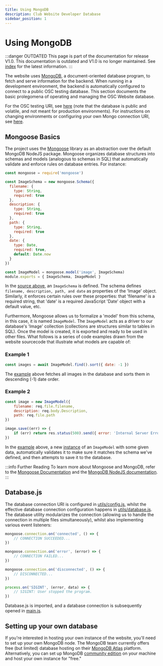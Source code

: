 ```yaml
---
title: Using MongoDB
description: Club Website Developer Database
sidebar_position: 1
---
```


# Using MongoDB

:::danger OUTDATED
This page is part of the documentation for release V1.0. This documentation is outdated and V1.0 is no longer maintained. See [index](/docs/website/) for the latest information.
:::

The website uses [MongoDB](https://www.mongodb.com/), a document-oriented database program, to fetch and serve information for the backend. When running in a development environment, the backend is automatically configured to connect to a public OSC testing database. This section documents the basic prolegomena of operating and managing the OSC Website database.

For the OSC testing URI, see [here](https://github.com/ufosc/Club_Website_2/blob/main/utils/config.js#L3) (note that the database is public and volatile, and not meant for production environments). For instructions on changing environments or configuring your own Mongo connection URI, see [here](/docs/website/Developers/configuration).

## Mongoose Basics

The project uses the [Mongoose](https://mongoosejs.com/) library as an abstraction over the default MongoDB NodeJS package. Mongoose organizes database structures into schemas and models (analogous to schemas in SQL) that automatically validate and enforce rules on database entries. For instance:

```js title="model/images.js"
const mongoose = require('mongoose')

const ImageSchema = new mongoose.Schema({
  filename: {
    type: String,
    required: true
  },
  description: {
    type: String,
    required: true
  },
  path: {
    type: String,
    required: true
  },
  date: {
    type: Date,
    required: true,
    default: Date.now
  }
})

const ImageModel = mongoose.model('image', ImageSchema)
module.exports = { ImageSchema, ImageModel }
```

In the [source above](https://github.com/ufosc/Club_Website_2/blob/main/model/images.js), an `ImageSchema` is defined. The schema defines `filename, description, path, and date` as properties of the 'Image' object. Similarly, it enforces certain rules over these properties: that 'filename' is a required string, that 'date' is a required JavaScript 'Date' object with a default value, etc.

Furthermore, Mongoose allows us to formalize a 'model' from this schema, in this case, it is named `ImageModel`. The `ImageModel` acts as a driver to our database's 'Image' collection (collections are structures similar to tables in SQL). Once the model is created, it is exported and ready to be used in other files. What follows is a series of code examples drawn from the website sourcecode that illustrate what models are capable of:

### Example 1

```js title="routes/images.js:32"
const images = await ImageModel.find().sort({ date: -1 })
```

The [example](https://github.com/ufosc/Club_Website_2/blob/main/routes/images.js#L32) above fetches all images in the database and sorts them in descending (-1) date order.

### Example 2

```js title="routes/images.js:68"
const image = new ImageModel({
	filename: req.file.filename,
	description: req.body.Description,
	path: req.file.path
})

image.save((err) => {
	if (err) return res.status(500).send({ error: 'Internal Server Error' })
})
```

In the [example](https://github.com/ufosc/Club_Website_2/blob/main/routes/images.js#L68C3-L76C5) above, a new <ins>instance</ins> of an `ImageModel` with some given data, automatically validates it to make sure it matches the schema we've defined, and then attempts to save it to the database.

:::info Further Reading
To learn more about Mongoose and MongoDB, refer to the [Mongoose Documentation](https://mongoosejs.com/docs/index.html) and the [MongoDB NodeJS documentation](https://www.mongodb.com/languages/mongodb-with-nodejs).
:::

## Database.js

The database connection URI is configured in [utils/config.js](https://github.com/ufosc/Club_Website_2/blob/main/utils/config.js), whilst the effective database connection configuration happens in [utils/database.js](https://github.com/ufosc/Club_Website_2/blob/main/utils/database.js). The database utility modularizes the connection (allowing us to handle the connection in multiple files simultaneously), whilst also implementing various event listeners:

```js title="utils/database.js"
mongoose.connection.on('connected', () => {
	// CONNECTION SUCCEEDED...
})

mongoose.connection.on('error', (error) => {
	// CONNECTION FAILED...
})

mongoose.connection.on('disconnected', () => {
	// DISCONNECTED...
})

process.on('SIGINT', (error, data) => {
	// SIGINT: User stopped the program.
})
```

Database.js is imported, and a database connection is subsequently opened in [main.js](https://github.com/ufosc/Club_Website_2/blob/main/app.js#L81).

## Setting up your own database

If you're interested in hosting your own instance of the website, you'll need to set up your own MongoDB node. The MongoDB team currently offers free (but limited) database hosting on their [MongoDB Atlas](https://www.mongodb.com/atlas) platform. Alternatively, you can set up MongoDB [community edition](https://www.mongodb.com/try/download/community) on your machine and host your own instance for "free."

